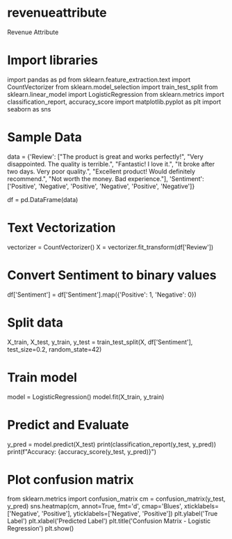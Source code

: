 # revenueattribute
Revenue Attribute
# Import libraries
import pandas as pd
from sklearn.feature_extraction.text import CountVectorizer
from sklearn.model_selection import train_test_split
from sklearn.linear_model import LogisticRegression
from sklearn.metrics import classification_report, accuracy_score
import matplotlib.pyplot as plt
import seaborn as sns

# Sample Data
data = {'Review': ["The product is great and works perfectly!",
                   "Very disappointed. The quality is terrible.",
                   "Fantastic! I love it.",
                   "It broke after two days. Very poor quality.",
                   "Excellent product! Would definitely recommend.",
                   "Not worth the money. Bad experience."],
        'Sentiment': ['Positive', 'Negative', 'Positive', 'Negative', 'Positive', 'Negative']}

df = pd.DataFrame(data)

# Text Vectorization
vectorizer = CountVectorizer()
X = vectorizer.fit_transform(df['Review'])

# Convert Sentiment to binary values
df['Sentiment'] = df['Sentiment'].map({'Positive': 1, 'Negative': 0})

# Split data
X_train, X_test, y_train, y_test = train_test_split(X, df['Sentiment'], test_size=0.2, random_state=42)

# Train model
model = LogisticRegression()
model.fit(X_train, y_train)

# Predict and Evaluate
y_pred = model.predict(X_test)
print(classification_report(y_test, y_pred))
print(f"Accuracy: {accuracy_score(y_test, y_pred)}")

# Plot confusion matrix
from sklearn.metrics import confusion_matrix
cm = confusion_matrix(y_test, y_pred)
sns.heatmap(cm, annot=True, fmt='d', cmap='Blues', xticklabels=['Negative', 'Positive'], yticklabels=['Negative', 'Positive'])
plt.ylabel('True Label')
plt.xlabel('Predicted Label')
plt.title('Confusion Matrix - Logistic Regression')
plt.show()
